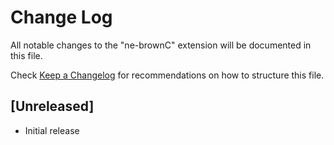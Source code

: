 # Change Log

All notable changes to the "ne-brownC" extension will be documented in this file.

Check [Keep a Changelog](http://keepachangelog.com/) for recommendations on how to structure this file.

## [Unreleased]

- Initial release
